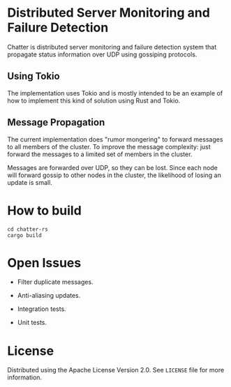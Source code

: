 # Distributed Server Monitoring and Failure Detection

Chatter is distributed server monitoring and failure detection system
that propagate status information over UDP using gossiping protocols.

## Using Tokio

The implementation uses Tokio and is mostly intended to be an example
of how to implement this kind of solution using Rust and Tokio.

## Message Propagation

The current implementation does "rumor mongering" to forward messages
to all members of the cluster.  To improve the message complexity:
just forward the messages to a limited set of members in the cluster.

Messages are forwarded over UDP, so they can be lost. Since each node
will forward gossip to other nodes in the cluster, the likelihood of
losing an update is small.

# How to build

```
cd chatter-rs
cargo build
```

# Open Issues

* Filter duplicate messages.

* Anti-aliasing updates.

* Integration tests.

* Unit tests.

# License

Distributed using the Apache License Version 2.0. See `LICENSE` file
for more information.
